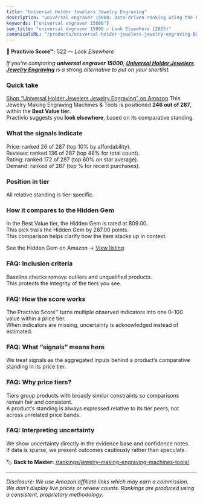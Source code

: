 ```yaml
---
title: "Universal Holder Jewelers Jewelry Engraving"
description: "universal engraver 15000: Data-driven ranking using the Practivio Score™. Positioned by quality, value, demand, findability, momentum."
keywords: ["universal engraver 15000"]
seo_title: "universal engraver 15000 — Look Elsewhere (2025)"
canonicalURL: "/products/universal-holder-jewelers-jewelry-engraving-B079Z9L2S9/"
---
```


**🚫 Practivio Score™:** 522 — _Look Elsewhere_


*If you're comparing **universal engraver 15000**, **[Universal Holder Jewelers Jewelry Engraving](https://www.amazon.com/dp/B079Z9L2S9?tag=practivio-20)** is a strong alternative to put on your shortlist.*
### Quick take
[Shop “Universal Holder Jewelers Jewelry Engraving” on Amazon](https://www.amazon.com/dp/B079Z9L2S9?tag=practivio-20)
This Jewelry Making Engraving Machines & Tools is positioned **246 out of 287**, within the **Best Value tier**.  
Practivio suggests you **look elsewhere**, based on its comparative standing.

### What the signals indicate
Price: ranked 26 of 287 (top 10% by affordability).  
Reviews: ranked 136 of 287 (top 48% for total count).  
Rating: ranked 172 of 287 (top 60% on star average).  
Demand: ranked  of 287 (top % for recent purchases).

### Position in tier
All relative standing is tier-specific.

### How it compares to the Hidden Gem
In the Best Value tier, the Hidden Gem is rated at 809.00.  
This pick trails the Hidden Gem by 287.00 points.  
This comparison helps clarify how the item stacks up in context.  

See the Hidden Gem on Amazon → [View listing](https://www.amazon.com/dp/B077Y86FKJ?tag=practivio-20)

### FAQ: Inclusion criteria
Baseline checks remove outliers and unqualified products.  
This protects the integrity of the tiers you see.

### FAQ: How the score works
The Practivio Score™ turns multiple observed indicators into one 0–100 value within a price tier.  
When indicators are missing, uncertainty is acknowledged instead of estimated.

### FAQ: What “signals” means here
We treat signals as the aggregated inputs behind a product’s comparative standing in its price tier.

### FAQ: Why price tiers?
Tiers group products with broadly similar constraints so comparisons remain fair and consistent.  
A product’s standing is always expressed relative to its tier peers, not across unrelated price bands.

### FAQ: Interpreting uncertainty
We show uncertainty directly in the evidence base and confidence notes.  
If data is sparse, we present outcomes cautiously rather than speculate.


🏷️ **Back to Master:** [/rankings/jewelry-making-engraving-machines-tools/](/rankings/jewelry-making-engraving-machines-tools/)

---
_Disclosure: We use Amazon affiliate links which may earn a commission. We don’t display live prices or review counts. Rankings are produced using a consistent, proprietary methodology._
